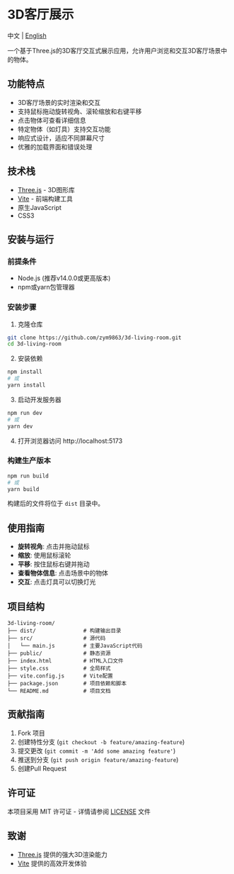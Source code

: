 # 3D客厅展示

中文 | [English](README_EN.md)

一个基于Three.js的3D客厅交互式展示应用，允许用户浏览和交互3D客厅场景中的物体。

## 功能特点

- 3D客厅场景的实时渲染和交互
- 支持鼠标拖动旋转视角、滚轮缩放和右键平移
- 点击物体可查看详细信息
- 特定物体（如灯具）支持交互功能
- 响应式设计，适应不同屏幕尺寸
- 优雅的加载界面和错误处理

## 技术栈

- [Three.js](https://threejs.org/) - 3D图形库
- [Vite](https://vitejs.dev/) - 前端构建工具
- 原生JavaScript
- CSS3

## 安装与运行

### 前提条件

- Node.js (推荐v14.0.0或更高版本)
- npm或yarn包管理器

### 安装步骤

1. 克隆仓库
```bash
git clone https://github.com/zym9863/3d-living-room.git
cd 3d-living-room
```

2. 安装依赖
```bash
npm install
# 或
yarn install
```

3. 启动开发服务器
```bash
npm run dev
# 或
yarn dev
```

4. 打开浏览器访问 http://localhost:5173

### 构建生产版本

```bash
npm run build
# 或
yarn build
```

构建后的文件将位于 `dist` 目录中。

## 使用指南

- **旋转视角**: 点击并拖动鼠标
- **缩放**: 使用鼠标滚轮
- **平移**: 按住鼠标右键并拖动
- **查看物体信息**: 点击场景中的物体
- **交互**: 点击灯具可以切换灯光

## 项目结构

```
3d-living-room/
├── dist/               # 构建输出目录
├── src/                # 源代码
│   └── main.js         # 主要JavaScript代码
├── public/             # 静态资源
├── index.html          # HTML入口文件
├── style.css           # 全局样式
├── vite.config.js      # Vite配置
├── package.json        # 项目依赖和脚本
└── README.md           # 项目文档
```

## 贡献指南

1. Fork 项目
2. 创建特性分支 (`git checkout -b feature/amazing-feature`)
3. 提交更改 (`git commit -m 'Add some amazing feature'`)
4. 推送到分支 (`git push origin feature/amazing-feature`)
5. 创建Pull Request

## 许可证

本项目采用 MIT 许可证 - 详情请参阅 [LICENSE](LICENSE) 文件

## 致谢

- [Three.js](https://threejs.org/) 提供的强大3D渲染能力
- [Vite](https://vitejs.dev/) 提供的高效开发体验